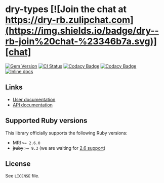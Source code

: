 <!--- this file is synced from dry-rb/template-gem project -->
[gem]: https://rubygems.org/gems/dry-types
[actions]: https://github.com/dry-rb/dry-types/actions
[codacy]: https://www.codacy.com/gh/dry-rb/dry-types
[chat]: https://dry-rb.zulipchat.com
[inchpages]: http://inch-ci.org/github/dry-rb/dry-types

# dry-types [![Join the chat at https://dry-rb.zulipchat.com](https://img.shields.io/badge/dry--rb-join%20chat-%23346b7a.svg)][chat]

[![Gem Version](https://badge.fury.io/rb/dry-types.svg)][gem]
[![CI Status](https://github.com/dry-rb/dry-types/workflows/CI/badge.svg)][actions]
[![Codacy Badge](https://api.codacy.com/project/badge/Grade/f2d71613195f4da993acb9ac9d6ea336)][codacy]
[![Codacy Badge](https://api.codacy.com/project/badge/Coverage/f2d71613195f4da993acb9ac9d6ea336)][codacy]
[![Inline docs](http://inch-ci.org/github/dry-rb/dry-types.svg?branch=master)][inchpages]

## Links

* [User documentation](https://dry-rb.org/gems/dry-types)
* [API documentation](http://rubydoc.info/gems/dry-types)

## Supported Ruby versions

This library officially supports the following Ruby versions:

* MRI `>= 2.6.0`
* ~~jruby~~ `>= 9.3` (we are waiting for [2.6 support](https://github.com/jruby/jruby/issues/6161))

## License

See `LICENSE` file.
